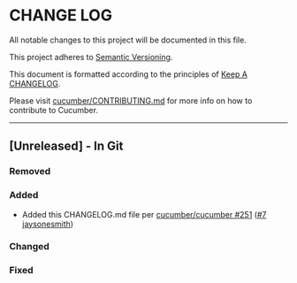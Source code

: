 # CHANGE LOG

All notable changes to this project will be documented in this file.

This project adheres to [Semantic Versioning](http://semver.org).

This document is formatted according to the principles of [Keep A CHANGELOG](http://keepachangelog.com).

Please visit [cucumber/CONTRIBUTING.md](https://github.com/cucumber/cucumber/blob/master/CONTRIBUTING.md) for more info on how to contribute to Cucumber.

----

## [Unreleased] - In Git

### Removed

### Added

* Added this CHANGELOG.md file per [cucumber/cucumber #251](https://github.com/cucumber/cucumber/issues/251) ([#7](https://github.com/cucumber/cucumber-jvm-deps/pull/7) [jaysonesmith](https://github.com/jaysonesmith))

### Changed

### Fixed

<!-- Releases -->

<!-- Contributors -->
[HendrikSP]:      https://github.com/HendrikSP
[aslakhellesoy]:  https://github.com/aslakhellesoy
[brasmusson]:     https://github.com/brasmusson
[dkowis]:         https://github.com/dkowis
[jaysonesmith]:   https://github.com/jaysonesmith
